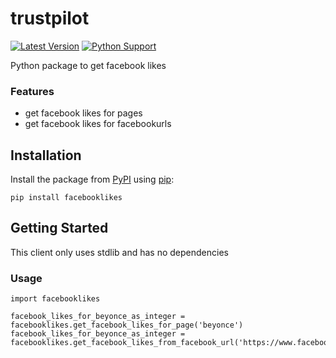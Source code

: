 # trustpilot
 [![Latest Version](https://img.shields.io/pypi/v/facebooklikes.svg)](https://pypi.python.org/pypi/facebooklikes) [![Python Support](https://img.shields.io/pypi/pyversions/facebooklikes.svg)](https://pypi.python.org/pypi/facebooklikes)

Python package to get facebook likes

### Features

* get facebook likes for pages
* get facebook likes for facebookurls

## Installation

Install the package from [PyPI](https://pypi.python.org/pypi/facebooklikes) using [pip](https://pip.pypa.io/):

```
pip install facebooklikes
```

## Getting Started

This client only uses stdlib and has no dependencies

### Usage

```
import facebooklikes

facebook_likes_for_beyonce_as_integer = facebooklikes.get_facebook_likes_for_page('beyonce')
facebook_likes_for_beyonce_as_integer = facebooklikes.get_facebook_likes_from_facebook_url('https://www.facebook.com/beyonce/')

```
